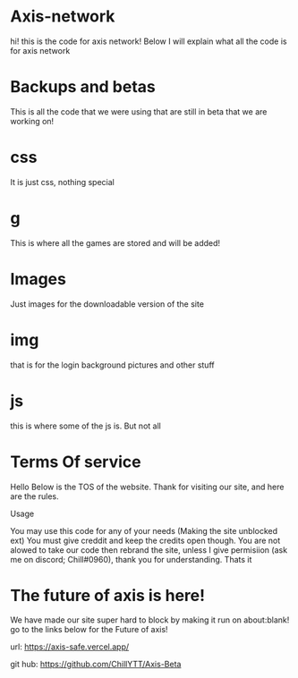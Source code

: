 # Axis-network
hi! this is the code for axis network! Below I will explain what all the code is for axis network

# Backups and betas
This is all the code that we were using that are still in beta that we are working on!

# css
It is just css, nothing special

# g
This is where all the games are stored and will be added!

# Images
Just images for the downloadable version of the site

# img
that is for the login background pictures and other stuff

# js
this is where some of the js is. But not all


# Terms Of service


Hello Below is the TOS of the website. Thank for visiting our site, and here are the rules.

Usage

You may use this code for any of your needs (Making the site unblocked ext) You must give creddit and keep the credits open though. You are not alowed to take our code then rebrand the site, unless I give permisiion (ask me on discord; Chill#0960), thank you for understanding. Thats it

# The future of axis is here!
We have made our site super hard to block by making it run on about:blank! go to the links below for the Future of axis!

url: https://axis-safe.vercel.app/

git hub: https://github.com/ChillYTT/Axis-Beta
